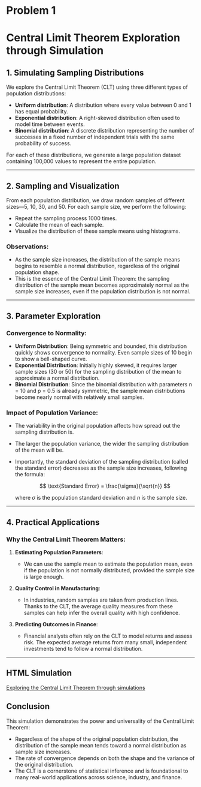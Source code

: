 # Problem 1

# Central Limit Theorem Exploration through Simulation

## 1. Simulating Sampling Distributions

We explore the Central Limit Theorem (CLT) using three different types of population distributions:

* **Uniform distribution**: A distribution where every value between 0 and 1 has equal probability.
* **Exponential distribution**: A right-skewed distribution often used to model time between events.
* **Binomial distribution**: A discrete distribution representing the number of successes in a fixed number of independent trials with the same probability of success.

For each of these distributions, we generate a large population dataset containing 100,000 values to represent the entire population.

---

## 2. Sampling and Visualization

From each population distribution, we draw random samples of different sizes—5, 10, 30, and 50. For each sample size, we perform the following:

* Repeat the sampling process 1000 times.
* Calculate the mean of each sample.
* Visualize the distribution of these sample means using histograms.

### Observations:

* As the sample size increases, the distribution of the sample means begins to resemble a normal distribution, regardless of the original population shape.
* This is the essence of the Central Limit Theorem: the sampling distribution of the sample mean becomes approximately normal as the sample size increases, even if the population distribution is not normal.

---

## 3. Parameter Exploration

### Convergence to Normality:

* **Uniform Distribution**: Being symmetric and bounded, this distribution quickly shows convergence to normality. Even sample sizes of 10 begin to show a bell-shaped curve.
* **Exponential Distribution**: Initially highly skewed, it requires larger sample sizes (30 or 50) for the sampling distribution of the mean to approximate a normal distribution.
* **Binomial Distribution**: Since the binomial distribution with parameters n = 10 and p = 0.5 is already symmetric, the sample mean distributions become nearly normal with relatively small samples.

### Impact of Population Variance:

* The variability in the original population affects how spread out the sampling distribution is.
* The larger the population variance, the wider the sampling distribution of the mean will be.
* Importantly, the standard deviation of the sampling distribution (called the standard error) decreases as the sample size increases, following the formula:

  $$
  \text{Standard Error} = \frac{\sigma}{\sqrt{n}}
  $$

  where $\sigma$ is the population standard deviation and $n$ is the sample size.

---

## 4. Practical Applications

### Why the Central Limit Theorem Matters:

1. **Estimating Population Parameters**:

   * We can use the sample mean to estimate the population mean, even if the population is not normally distributed, provided the sample size is large enough.

2. **Quality Control in Manufacturing**:

   * In industries, random samples are taken from production lines. Thanks to the CLT, the average quality measures from these samples can help infer the overall quality with high confidence.

3. **Predicting Outcomes in Finance**:

   * Financial analysts often rely on the CLT to model returns and assess risk. The expected average returns from many small, independent investments tend to follow a normal distribution.

---
## HTML Simulation
[Exploring the Central Limit Theorem through simulations](iindex.html)

## Conclusion

This simulation demonstrates the power and universality of the Central Limit Theorem:

* Regardless of the shape of the original population distribution, the distribution of the sample mean tends toward a normal distribution as sample size increases.
* The rate of convergence depends on both the shape and the variance of the original distribution.
* The CLT is a cornerstone of statistical inference and is foundational to many real-world applications across science, industry, and finance.


